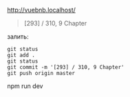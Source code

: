 http://vuebnb.localhost/

> [293] / 310, 9 Chapter

залить:
```
git status
git add .
git status
git commit -m '[293] / 310, 9 Chapter'
git push origin master
```

npm run dev
